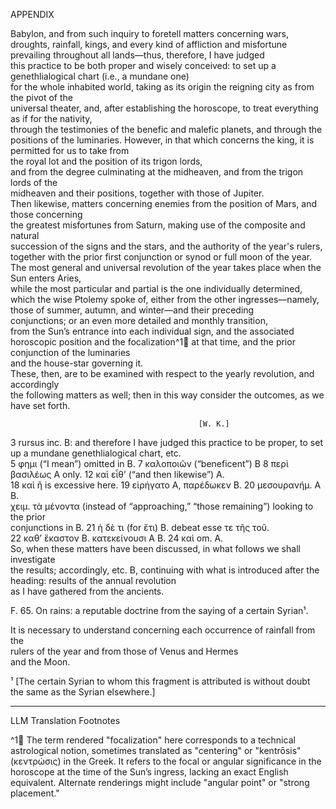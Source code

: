 APPENDIX

Babylon, and from such inquiry to foretell matters concerning wars,  
droughts, rainfall, kings, and every kind of affliction and misfortune prevailing throughout all lands—thus, therefore, I have judged  
this practice to be both proper and wisely conceived: to set up a genethlialogical chart (i.e., a mundane one)  
for the whole inhabited world, taking as its origin the reigning city as from the pivot of the  
universal theater, and, after establishing the horoscope, to treat everything as if for the nativity,  
through the testimonies of the benefic and malefic planets, and through the  
positions of the luminaries. However, in that which concerns the king, it is permitted for us to take from  
the royal lot and the position of its trigon lords,  
and from the degree culminating at the midheaven, and from the trigon lords of the  
midheaven and their positions, together with those of Jupiter.  
Then likewise, matters concerning enemies from the position of Mars, and those concerning  
the greatest misfortunes from Saturn, making use of the composite and natural  
succession of the signs and the stars, and the authority of the year's rulers,  
together with the prior first conjunction or synod or full moon of the year.  
The most general and universal revolution of the year takes place when the Sun enters Aries,  
while the most particular and partial is the one individually determined,  
which the wise Ptolemy spoke of, either from the other ingresses—namely,  
those of summer, autumn, and winter—and their preceding  
conjunctions; or an even more detailed and monthly transition,  
from the Sun’s entrance into each individual sign, and the associated  
horoscopic position and the focalization^1🤖 at that time, and the prior conjunction of the luminaries  
and the house-star governing it.  
These, then, are to be examined with respect to the yearly revolution, and accordingly  
the following matters as well; then in this way consider the outcomes, as we have set forth.

                                              [W. K.]

3 rursus inc. B: and therefore I have judged this practice to be proper, to set up a mundane genethlialogical chart, etc.  
5 φημι (“I mean”) omitted in B.  7 καλοποιῶν (“beneficent”) B  8 περὶ βασιλέως A only.  12 καὶ εἶθ’ (“and then likewise”) A.  
18 καὶ ἢ is excessive here.  19 εἰρήγατο A, παρέδωκεν B.  20 μεσουρανήμ. A B.  
χειμ. τὰ μένοντα (instead of “approaching,” “those remaining”) looking to the prior  
conjunctions in B.  21 ἡ δὲ τι (for ἔτι) B.  debeat esse τε τῆς τοῦ.  
22 καθ’ ἕκαστον B.  κατεκείνουσι A B.  24 καὶ om. A.  
So, when these matters have been discussed, in what follows we shall investigate  
the results; accordingly, etc. B, continuing with what is introduced after the heading: results of the annual revolution  
as I have gathered from the ancients.

F. 65. On rains: a reputable doctrine from the saying of a certain Syrian¹.

It is necessary to understand concerning each occurrence of rainfall from the  
rulers of the year and from those of Venus and Hermes  
and the Moon.

¹ [The certain Syrian to whom this fragment is attributed is without doubt the same as the Syrian elsewhere.]

---

LLM Translation Footnotes

^1🤖 The term rendered "focalization" here corresponds to a technical astrological notion, sometimes translated as "centering" or "kentrōsis" (κεντρώσις) in the Greek. It refers to the focal or angular significance in the horoscope at the time of the Sun’s ingress, lacking an exact English equivalent. Alternate renderings might include "angular point" or "strong placement."